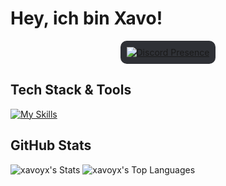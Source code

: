# Hey, ich bin Xavo!

<div style="display: flex; justify-content: center; align-items: center;">
  <div style="background-color: #2f3136; padding: 10px; border-radius: 10px; width: fit-content;">
    <a href="https://discord.com/users/1314991090616766564">
      <img src="https://lanyard.cnrad.dev/api/1314991090616766564" alt="Discord Presence">
    </a>
  </div>
</div>

## Tech Stack & Tools

[![My Skills](https://skillicons.dev/icons?i=python,nodejs,pycharm,webstorm,discord)](https://skillicons.dev)

## GitHub Stats

![xavoyx's Stats](https://github-readme-stats.vercel.app/api?username=xavoyx&theme=blueberry&show_icons=true&hide_border=true&count_private=true) ![xavoyx's Top Languages](https://github-readme-stats.vercel.app/api/top-langs/?username=xavoyx&theme=blueberry&show_icons=true&hide_border=false&layout=compact)
